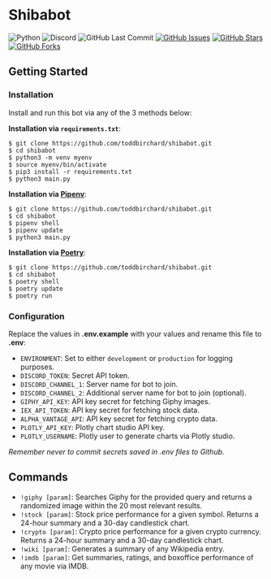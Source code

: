 # Shibabot

![Python](https://img.shields.io/badge/Python-v^3.8-blue.svg?logo=python&longCache=true&logoColor=white&colorB=5e81ac&style=flat-square&colorA=4c566a)
![Discord](https://img.shields.io/badge/Discord-v1.0.1-blue.svg?longCache=true&logo=discord&style=flat-square&logoColor=white&colorB=B48EAD&colorA=4c566a)
![GitHub Last Commit](https://img.shields.io/github/last-commit/google/skia.svg?style=flat-square&colorA=4c566a&colorB=a3be8c&logo=GitHub)
[![GitHub Issues](https://img.shields.io/github/issues/toddbirchard/shibabot.svg?style=flat-square&colorA=4c566a&logo=GitHub&colorB=ebcb8b)](https://github.com/toddbirchard/shibabot/issues)
[![GitHub Stars](https://img.shields.io/github/stars/toddbirchard/shibabot.svg?style=flat-square&colorA=4c566a&logo=GitHub&colorB=ebcb8b)](https://github.com/toddbirchard/shibabot/stargazers)
[![GitHub Forks](https://img.shields.io/github/forks/toddbirchard/shibabot.svg?style=flat-square&colorA=4c566a&logo=GitHub&colorB=ebcb8b)](https://github.com/toddbirchard/shibabot/network)


## Getting Started

### Installation

Install and run this bot via any of the 3 methods below:

**Installation via `requirements.txt`**:

```shell
$ git clone https://github.com/toddbirchard/shibabot.git
$ cd shibabot
$ python3 -m venv myenv
$ source myenv/bin/activate
$ pip3 install -r requirements.txt
$ python3 main.py
```

**Installation via [Pipenv](https://pipenv-fork.readthedocs.io/en/latest/)**:

```shell
$ git clone https://github.com/toddbirchard/shibabot.git
$ cd shibabot
$ pipenv shell
$ pipenv update
$ python3 main.py
```

**Installation via [Poetry](https://python-poetry.org/)**:

```shell
$ git clone https://github.com/toddbirchard/shibabot.git
$ cd shibabot
$ poetry shell
$ poetry update
$ poetry run
```

### Configuration

Replace the values in **.env.example** with your values and rename this file to **.env**:

* `ENVIRONMENT`: Set to either `development` or `production` for logging purposes.
* `DISCORD_TOKEN`: Secret API token.
* `DISCORD_CHANNEL_1`: Server name for bot to join.
* `DISCORD_CHANNEL_2`: Additional server name for bot to join (optional).
* `GIPHY_API_KEY`: API key secret for fetching Giphy images.
* `IEX_API_TOKEN`: API key secret for fetching stock data.
* `ALPHA_VANTAGE_API`: API key secret for fetching crypto data.
* `PLOTLY_API_KEY`: Plotly chart studio API key.
* `PLOTLY_USERNAME`: Plotly user to generate charts via Plotly studio.

*Remember never to commit secrets saved in .env files to Github.*

## Commands

* `!giphy [param]`: Searches Giphy for the provided query and returns a randomized image within the 20 most relevant results.
* `!stock [param]`: Stock price performance for a given symbol. Returns a 24-hour summary and a 30-day candlestick chart.
* `!crypto [param]`: Crypto price performance for a given crypto currency. Returns a 24-hour summary and a 30-day candlestick chart.
* `!wiki [param]`: Generates a summary of any Wikipedia entry.
* `!imdb [param]`: Get summaries, ratings, and boxoffice performance of any movie via IMDB.